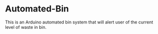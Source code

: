 # Automated-Bin
This is an Arduino automated bin system that will alert user of the current level of waste in bin.
